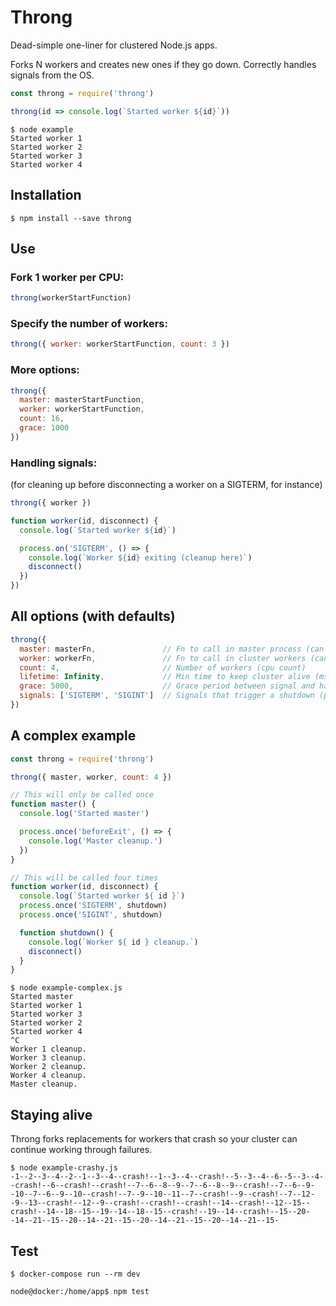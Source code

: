 # Throng

Dead-simple one-liner for clustered Node.js apps.

Forks N workers and creates new ones if they go down.
Correctly handles signals from the OS.

```js
const throng = require('throng')

throng(id => console.log(`Started worker ${id}`))
```

```
$ node example
Started worker 1
Started worker 2
Started worker 3
Started worker 4
```

## Installation

```
$ npm install --save throng
```

## Use

### Fork 1 worker per CPU:

```js
throng(workerStartFunction)
```

### Specify the number of workers:

```js
throng({ worker: workerStartFunction, count: 3 })
```

### More options:

```js
throng({
  master: masterStartFunction,
  worker: workerStartFunction,
  count: 16,
  grace: 1000
})
```

### Handling signals:

(for cleaning up before disconnecting a worker on a SIGTERM, for instance)

```js
throng({ worker })

function worker(id, disconnect) {
  console.log(`Started worker ${id}`)

  process.on('SIGTERM', () => {
    console.log(`Worker ${id} exiting (cleanup here)`)
    disconnect()
  })
})
```

## All options (with defaults)

```js
throng({
  master: masterFn,               // Fn to call in master process (can be async)
  worker: workerFn,               // Fn to call in cluster workers (can be async)
  count: 4,                       // Number of workers (cpu count)
  lifetime: Infinity,             // Min time to keep cluster alive (ms)
  grace: 5000,                    // Grace period between signal and hard shutdown (ms)
  signals: ['SIGTERM', 'SIGINT']  // Signals that trigger a shutdown (proxied to workers)
})
```

## A complex example

```js
const throng = require('throng')

throng({ master, worker, count: 4 })

// This will only be called once
function master() {
  console.log('Started master')

  process.once('beforeExit', () => {
    console.log('Master cleanup.')
  })
}

// This will be called four times
function worker(id, disconnect) {
  console.log(`Started worker ${ id }`)
  process.once('SIGTERM', shutdown)
  process.once('SIGINT', shutdown)

  function shutdown() {
    console.log(`Worker ${ id } cleanup.`)
    disconnect()
  }
}
```

```
$ node example-complex.js
Started master
Started worker 1
Started worker 3
Started worker 2
Started worker 4
^C
Worker 1 cleanup.
Worker 3 cleanup.
Worker 2 cleanup.
Worker 4 cleanup.
Master cleanup.
```

## Staying alive

Throng forks replacements for workers that crash so your cluster can continue working through failures.

```
$ node example-crashy.js
-1--2--3--4--2--1--3--4--crash!--1--3--4--crash!--5--3--4--6--5--3--4--crash!--6--crash!--crash!--7--6--8--9--7--6--8--9--crash!--7--6--9--10--7--6--9--10--crash!--7--9--10--11--7--crash!--9--crash!--7--12--9--13--crash!--12--9--crash!--crash!--crash!--14--crash!--12--15--crash!--14--18--15--19--14--18--15--crash!--19--14--crash!--15--20--14--21--15--20--14--21--15--20--14--21--15--20--14--21--15-
```

## Test

```
$ docker-compose run --rm dev

node@docker:/home/app$ npm test
```
